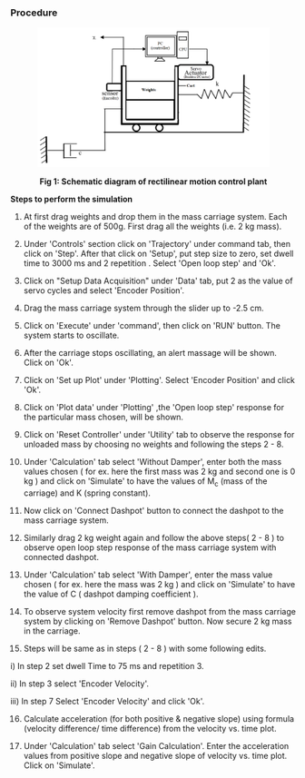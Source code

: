 ### Procedure
								
<div align="center">
<img  src="./images/scth.png" style="width:81%;height:30%">

<b>Fig 1: Schematic diagram of rectilinear motion control plant</b>
</div>

**Steps to perform the simulation**

1. At first drag weights and drop them in the mass carriage system. Each of the weights are of 500g. First drag all the weights (i.e. 2 kg mass).

2. Under 'Controls' section click on 'Trajectory' under command tab, then click on 'Step'. After that click on 'Setup', put step size to zero, set dwell time to 3000 ms and 2 repetition . Select 'Open loop step' and 'Ok'.

3. Click on "Setup Data Acquisition" under 'Data' tab, put 2 as the value of servo cycles and select 'Encoder Position'.

4. Drag the mass carriage system through the slider up to -2.5 cm.

5. Click on 'Execute' under 'command', then click on 'RUN' button. The system starts to oscillate.

6. After the carriage stops oscillating, an alert massage will be shown. Click on 'Ok'.

7. Click on 'Set up Plot' under 'Plotting'. Select 'Encoder Position' and click 'Ok'.

8. Click on 'Plot data' under 'Plotting' ,the 'Open loop step' response for the particular mass chosen, will be shown.

9. Click on 'Reset Controller' under 'Utility' tab to observe the response for unloaded mass by choosing no weights and following the steps 2 - 8.

10. Under 'Calculation' tab select 'Without Damper', enter both the mass values chosen ( for ex. here the first mass was 2 kg and second one is 0 kg ) and click on 'Simulate' to have the values of M<sub>c</sub> (mass of the carriage) and K (spring constant).

11. Now click on 'Connect Dashpot' button to connect the dashpot to the mass carriage system.

12. Similarly drag 2 kg weight again and follow the above steps( 2 - 8 ) to observe open loop step response of the mass carriage system with connected dashpot.

13. Under 'Calculation' tab select 'With Damper', enter the mass value chosen ( for ex. here the mass was 2 kg ) and click on 'Simulate' to have the value of C ( dashpot damping coefficient ).

14. To observe system velocity first remove dashpot from the mass carriage system by clicking on 'Remove Dashpot' button. Now secure 2 kg mass in the carriage.

15. Steps will be same as in steps ( 2 - 8 ) with some following edits.

i) In step 2 set dwell Time to 75 ms and repetition 3.

ii) In step 3 select 'Encoder Velocity'.

iii) In step 7 Select 'Encoder Velocity' and click 'Ok'.

16. Calculate acceleration (for both positive & negative slope) using formula (velocity difference/ time difference) from the velocity vs. time plot.

17. Under 'Calculation' tab select 'Gain Calculation'. Enter the acceleration values from positive slope and negative slope of velocity vs. time plot. Click on 'Simulate'.
 					
  